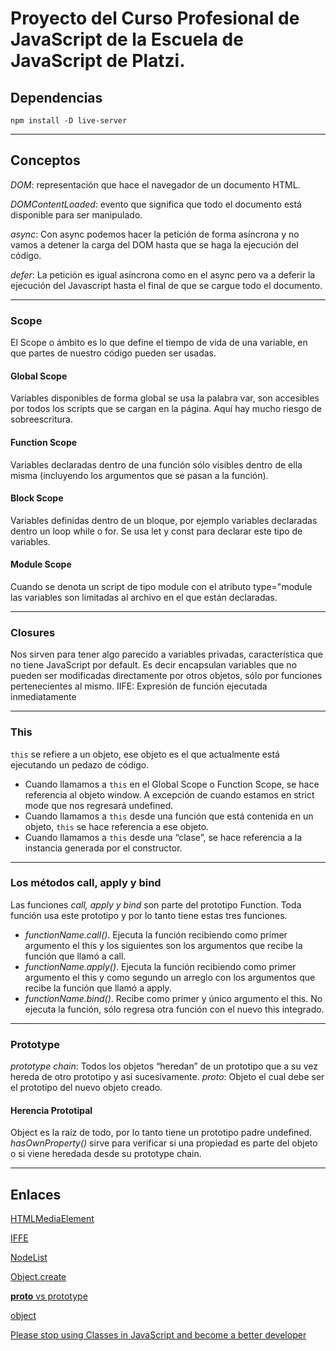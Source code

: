 # Proyecto del Curso Profesional de JavaScript de la Escuela de JavaScript de Platzi.

## Dependencias
`npm install -D live-server`

***

## Conceptos
*DOM*: representación que hace el navegador de un documento HTML.

*DOMContentLoaded*: evento que significa que todo el documento está disponible para ser manipulado.

*async*: Con async podemos hacer la petición de forma asíncrona y no vamos a detener la carga del DOM hasta que se haga la ejecución del código.

*defer*: La petición es igual asíncrona como en el async pero va a deferir la ejecución del Javascript hasta el final de que se cargue todo el documento.

---

### Scope
El Scope o ámbito es lo que define el tiempo de vida de una variable, en que partes de nuestro código pueden ser usadas.

#### Global Scope
Variables disponibles de forma global se usa la palabra var, son accesibles por todos los scripts que se cargan en la página. Aquí hay mucho riesgo de sobreescritura.

#### Function Scope
Variables declaradas dentro de una función sólo visibles dentro de ella misma (incluyendo los argumentos que se pasan a la función).

#### Block Scope
Variables definidas dentro de un bloque, por ejemplo variables declaradas dentro un loop while o for. Se usa let y const para declarar este tipo de variables.

#### Module Scope
Cuando se denota un script de tipo module con el atributo type="module las variables son limitadas al archivo en el que están declaradas.

---

### Closures 
Nos sirven para tener algo parecido a variables privadas, característica que no tiene JavaScript por default. Es decir encapsulan variables que no pueden ser modificadas directamente por otros objetos, sólo por funciones pertenecientes al mismo.
IIFE: Expresión de función ejecutada inmediatamente

---

### This
`this` se refiere a un objeto, ese objeto es el que actualmente está ejecutando un pedazo de código.

- Cuando llamamos a `this` en el Global Scope o Function Scope, se hace referencia al objeto window. A excepción de cuando estamos en strict mode que nos regresará undefined.
- Cuando llamamos a `this` desde una función que está contenida en un objeto, `this` se hace referencia a ese objeto.
- Cuando llamamos a `this` desde una “clase”, se hace referencia a la instancia generada por el constructor.

---
### Los métodos call, apply y bind
Las funciones *call, apply y bind* son parte del prototipo Function. Toda función usa este prototipo y por lo tanto tiene estas tres funciones.

- *functionName.call()*. Ejecuta la función recibiendo como primer argumento el this y los siguientes son los argumentos que recibe la función que llamó a call.
- *functionName.apply()*. Ejecuta la función recibiendo como primer argumento el this y como segundo un arreglo con los argumentos que recibe la función que llamó a apply.
- *functionName.bind()*. Recibe como primer y único argumento el this. No ejecuta la función, sólo regresa otra función con el nuevo this integrado.

---

### Prototype
*prototype chain*: Todos los objetos “heredan” de un prototipo que a su vez hereda de otro prototipo y así sucesivamente.
*proto*: Objeto el cual debe ser el prototipo del nuevo objeto creado.

#### Herencia Prototipal
 Object es la raíz de todo, por lo tanto tiene un prototipo padre undefined.
 *hasOwnProperty()* sirve para verificar si una propiedad es parte del objeto o si viene heredada desde su prototype chain.


***

## Enlaces
[HTMLMediaElement](https://developer.mozilla.org/es/docs/Web/API/HTMLMediaElement)

[IFFE](https://developer.mozilla.org/es/docs/Glossary/IIFE)

[NodeList](https://developer.mozilla.org/es/docs/Web/API/NodeList)

[Object.create](https://wiki.developer.mozilla.org/es/docs/Web/JavaScript/Referencia/Objetos_globales/Object/create)

[__proto__ vs prototype](https://medium.com/javascript-in-plain-english/proto-vs-prototype-in-js-140b9b9c8cd5)

[object](https://developer.mozilla.org/es/docs/Web/JavaScript/Referencia/Objetos_globales/Object/getPrototypeOf )

[Please stop using Classes in JavaScript and become a better developer](https://medium.com/javascript-in-plain-english/please-stop-using-classes-in-javascript-and-become-a-better-developer-a185c9fbede1)